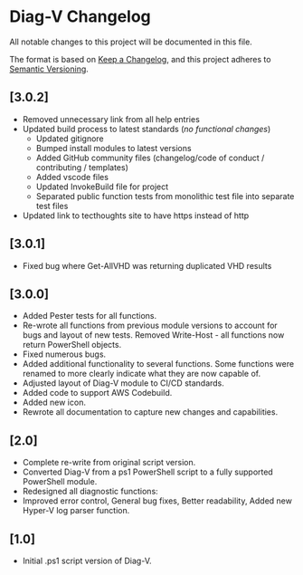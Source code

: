 # Diag-V Changelog

All notable changes to this project will be documented in this file.

The format is based on [Keep a Changelog](https://keepachangelog.com/en/1.0.0/),
and this project adheres to [Semantic Versioning](https://semver.org/spec/v2.0.0.html).

## [3.0.2]

- Removed unnecessary link from all help entries
- Updated build process to latest standards (*no functional changes*)
  - Updated gitignore
  - Bumped install modules to latest versions
  - Added GitHub community files (changelog/code of conduct / contributing / templates)
  - Added vscode files
  - Updated InvokeBuild file for project
  - Separated public function tests from monolithic test file into separate test files
- Updated link to tecthoughts site to have https instead of http

## [3.0.1]

- Fixed bug where Get-AllVHD was returning duplicated VHD results

## [3.0.0]

- Added Pester tests for all functions.
- Re-wrote all functions from previous module versions to account for bugs and layout of new tests. Removed Write-Host - all functions now return PowerShell objects.
- Fixed numerous bugs.
- Added additional functionality to several functions. Some functions were renamed to more clearly indicate what they are now capable of.
- Adjusted layout of Diag-V module to CI/CD standards.
- Added code to support AWS Codebuild.
- Added new icon.
- Rewrote all documentation to capture new changes and capabilities.

## [2.0]

- Complete re-write from original script version.
- Converted Diag-V from a ps1 PowerShell script to a fully supported PowerShell module.
- Redesigned all diagnostic functions:
- Improved error control, General bug fixes, Better readability, Added new Hyper-V log parser function.

## [1.0]

- Initial .ps1 script version of Diag-V.
